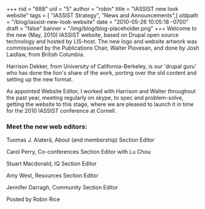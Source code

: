 +++
nid = "688"
uid = "5"
author = "robin"
title = "IASSIST new look website"
tags = [ "IASSIST Strategy", "News and Announcements",]
oldpath = "/blog/iassist-new-look-website"
date = "2010-05-26 10:05:18 -0700"
draft = "false"
banner = "/img/blog/blog-placeholder.png"
+++
Welcome to the new (May, 2010) IASSIST website, based on Drupal open
source technology and hosted by LIS-host. The new logo and website
artwork was commissioned by the Publications Chair, Walter Piovesan, and
done by Josh Laidlaw, from British Columbia.

Harrison Dekker, from University of California-Berkeley, is our 'drupal
guru' who has done the lion's share of the work, porting over the old
content and setting up the new format.

As appointed Website Editor, I worked with Harrison and Walter
throughout the past year, meeting regularly on skype, to spec and
problem-solve, getting the website to this stage, where we are pleased
to launch it in time for the 2010 IASSIST conference at Cornell.

### Meet the new web editors:

Tuomas J. Alaterä, About (and membership) Section Editor

Carol Perry, Co-conferences Section Editor with Lu Chou

Stuart Macdonald, IQ Section Editor

Amy West, Resources Section Editor

Jennifer Darragh, Community Section Editor

Posted by Robin Rice

